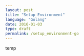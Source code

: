 ```yaml
---
layout: post
title: "Setup Environment"
language: "Golang"
date: 2016-01-03
type: draft
permalink: /setup_environment-go
---
```


temp
